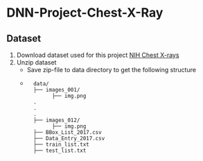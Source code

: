# DNN-Project-Chest-X-Ray
## Dataset
1. Download dataset used for this project [NIH Chest X-rays](https://www.kaggle.com/datasets/nih-chest-xrays/data?resource=download)  
2. Unzip dataset
   - Save zip-file to data directory to get the following structure
   -       data/
           ├── images_001/
                 ├── img.png
           .
           .
           .
           ├── images_012/
                 ├── img.png
           ├── BBox_List_2017.csv
           ├── Data_Entry_2017.csv
           ├── train_list.txt
           ├── test_list.txt

     
